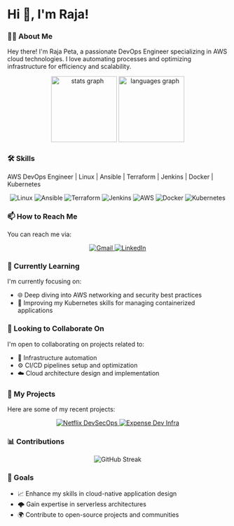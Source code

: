 # Hi 👋, I'm Raja!

<h3 align="left">👩‍💻 About Me</h3>

Hey there! I'm Raja Peta, a passionate DevOps Engineer specializing in AWS cloud technologies. I love automating processes and optimizing infrastructure for efficiency and scalability.

<div align="center">
  <img src="https://github-readme-stats.vercel.app/api?username=iam-raja&hide_title=false&hide_rank=false&show_icons=true&include_all_commits=true&count_private=true&disable_animations=false&theme=dracula&locale=en&hide_border=false" height="150" alt="stats graph" />
  <img src="https://github-readme-stats.vercel.app/api/top-langs?username=iam-raja&locale=en&hide_title=false&layout=compact&card_width=320&langs_count=5&theme=dracula&hide_border=false" height="150" alt="languages graph" />
</div>

<h3 align="left">🛠️ Skills</h3>

<!-- Intro -->
AWS DevOps Engineer | Linux | Ansible | Terraform | Jenkins | Docker | Kubernetes

<!-- Skills -->
<div align="center">
  <img src="https://img.shields.io/badge/Linux-FCC624?style=for-the-badge&logo=linux&logoColor=black" alt="Linux"/>
  <img src="https://img.shields.io/badge/Ansible-EE0000?style=for-the-badge&logo=ansible&logoColor=white" alt="Ansible"/>
  <img src="https://img.shields.io/badge/Terraform-623CE4?style=for-the-badge&logo=terraform&logoColor=white" alt="Terraform"/>
  <img src="https://img.shields.io/badge/Jenkins-D24939?style=for-the-badge&logo=jenkins&logoColor=white" alt="Jenkins"/>
  <img src="https://img.shields.io/badge/AWS-232F3E?style=for-the-badge&logo=amazon-aws&logoColor=white" alt="AWS"/>
  <img src="https://img.shields.io/badge/Docker-2496ED?style=for-the-badge&logo=docker&logoColor=white" alt="Docker"/>
  <img src="https://img.shields.io/badge/Kubernetes-326CE5?style=for-the-badge&logo=kubernetes&logoColor=white" alt="Kubernetes"/>
</div>

<h3 align="left">📫 How to Reach Me</h3>

You can reach me via:
<div align="center">
  <a href="mailto:rajapeta03@gmail.com">
    <img src="https://img.shields.io/badge/Gmail-D14836?style=for-the-badge&logo=gmail&logoColor=white" alt="Gmail"/>
  </a>
  <a href="https://www.linkedin.com/in/raja-peta/">
    <img src="https://img.shields.io/badge/LinkedIn-0077B5?style=for-the-badge&logo=linkedin&logoColor=white" alt="LinkedIn"/>
  </a>
</div>

<h3 align="left">🌱 Currently Learning</h3>

I'm currently focusing on:
- 🌐 Deep diving into AWS networking and security best practices
- 🚀 Improving my Kubernetes skills for managing containerized applications

<h3 align="left">🤝 Looking to Collaborate On</h3>

I'm open to collaborating on projects related to:
- 🔧 Infrastructure automation
- ⚙️ CI/CD pipelines setup and optimization
- ☁️ Cloud architecture design and implementation

<h3 align="left">📂 My Projects</h3>

Here are some of my recent projects:

<div align="center">
  <a href="https://github.com/iam-Raja/Netflix-DevSecOps">
    <img src="https://img.shields.io/badge/Netflix%20DevSecOps-000000?style=for-the-badge&logo=github&logoColor=white" alt="Netflix DevSecOps"/>
  </a>
  <a href="https://github.com/iam-Raja/Expense-dev-infra">
    <img src="https://img.shields.io/badge/Expense%20Dev%20Infra-000000?style=for-the-badge&logo=github&logoColor=white" alt="Expense Dev Infra"/>
  </a>
</div>

<h3 align="left">📊 Contributions</h3>

<!-- GitHub Contributions Graph -->
<div align="center">
  <img src="https://github-readme-streak-stats.herokuapp.com/?user=iam-raja&theme=dracula" alt="GitHub Streak"/>
</div>

<h3 align="left">🎯 Goals</h3>

- 📈 Enhance my skills in cloud-native application design
- 🌩️ Gain expertise in serverless architectures
- 🌍 Contribute to open-source projects and communities
